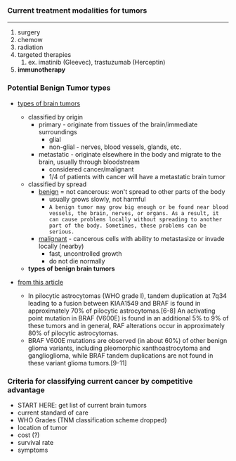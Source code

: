 ### Current treatment modalities for tumors

---

1. surgery
2. chemow
3. radiation
4. targeted therapies
   1. ex. imatinib (Gleevec), trastuzumab (Herceptin)
5. **immunotherapy**

### Potential Benign Tumor types

- [types of brain tumors](https://www.aans.org/en/Patients/Neurosurgical-Conditions-and-Treatments/Brain-Tumors)

  - classified by origin
    - primary - originate from tissues of the brain/immediate surroundings
      - glial
      - non-glial - nerves, blood vessels, glands, etc.
    - metastatic - originate elsewhere in the body and migrate to the brain, usually through bloodstream
      - considered cancer/malignant
      - 1/4 of patients with cancer will have a metastatic brain tumor
  - classified by spread
    - [benign](https://medlineplus.gov/ency/article/002236.htm) = not cancerous: won't spread to other parts of the body
      - usually grows slowly, not harmful
      - `A benign tumor may grow big enough or be found near blood vessels, the brain, nerves, or organs. As a result, it can cause problems locally without spreading to another part of the body. Sometimes, these problems can be serious.`
    - [malignant](https://medlineplus.gov/ency/article/002253.htm) - cancerous cells with ability to metastasize or invade locally (nearby)
      - fast, uncontrolled growth
      - do not die normally
  - **types of benign brain tumors**

- [from this article](https://www.cancer.gov/types/brain/hp/adult-brain-treatment-pdq#_1)
  - In pilocytic astrocytomas (WHO grade I), tandem duplication at 7q34 leading to a fusion between KIAA1549 and BRAF is found in approximately 70% of pilocytic astrocytomas.[6-8] An activating point mutation in BRAF (V600E) is found in an additional 5% to 9% of these tumors and in general, RAF alterations occur in approximately 80% of pilocytic astrocytomas.
  - BRAF V600E mutations are observed (in about 60%) of other benign glioma variants, including pleomorphic xanthoastrocytoma and ganglioglioma, while BRAF tandem duplications are not found in these variant glioma tumors.[9-11]

### Criteria for classifying current cancer by competitive advantage

- START HERE: get list of current brain tumors
- current standard of care
- WHO Grades (TNM classification scheme dropped)
- location of tumor
- cost (?)
- survival rate
- symptoms
